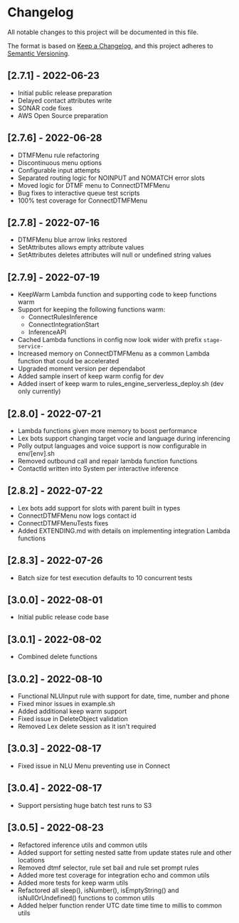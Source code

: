 # Changelog

All notable changes to this project will be documented in this file.

The format is based on [Keep a Changelog](https://keepachangelog.com/en/1.0.0/),
and this project adheres to [Semantic Versioning](https://semver.org/spec/v2.0.0.html).

## [2.7.1] - 2022-06-23

- Initial public release preparation
- Delayed contact attributes write
- SONAR code fixes
- AWS Open Source preparation

## [2.7.6] - 2022-06-28

- DTMFMenu rule refactoring
- Discontinuous menu options
- Configurable input attempts
- Separated routing logic for NOINPUT and NOMATCH error slots
- Moved logic for DTMF menu to ConnectDTMFMenu
- Bug fixes to interactive queue test scripts
- 100% test coverage for ConnectDTMFMenu

## [2.7.8] - 2022-07-16

- DTMFMenu blue arrow links restored
- SetAttributes allows empty attribute values
- SetAttributes deletes attributes will null or undefined string values

## [2.7.9] - 2022-07-19

- KeepWarm Lambda function and supporting code to keep functions warm
- Support for keeping the following functions warm:
  - ConnectRulesInference
  - ConnectIntegrationStart
  - InferenceAPI
- Cached Lambda functions in config now look wider with prefix `stage-service-`
- Increased memory on ConnectDTMFMenu as a common Lambda function that could be accelerated
- Upgraded moment version per dependabot
- Added sample insert of keep warm config for dev
- Added insert of keep warm to rules_engine_serverless_deploy.sh (dev only currently)

## [2.8.0] - 2022-07-21

- Lambda functions given more memory to boost performance
- Lex bots support changing target vocie and language during inferencing
- Polly output languages and voice support is now configurable in env/[env].sh
- Removed outbound call and repair lambda function functions
- ContactId written into System per interactive inference

## [2.8.2] - 2022-07-22

- Lex bots add support for slots with parent built in types
- ConnectDTMFMenu now logs contact id
- ConnectDTMFMenuTests fixes
- Added EXTENDING.md with details on implementing integration Lambda functions

## [2.8.3] - 2022-07-26

- Batch size for test execution defaults to 10 concurrent tests

## [3.0.0] - 2022-08-01

- Initial public release code base

## [3.0.1] - 2022-08-02

- Combined delete functions

## [3.0.2] - 2022-08-10

- Functional NLUInput rule with support for date, time, number and phone
- Fixed minor issues in example.sh
- Added additional keep warm support
- Fixed issue in DeleteObject validation
- Removed Lex delete session as it isn't required

## [3.0.3] - 2022-08-17

- Fixed issue in NLU Menu preventing use in Connect

## [3.0.4] - 2022-08-17

- Support persisting huge batch test runs to S3

## [3.0.5] - 2022-08-23

- Refactored inference utils and common utils
- Added support for setting nested satte from update states rule and other locations
- Removed dtmf selector, rule set bail and rule set prompt rules
- Added more test coverage for integration echo and common utils
- Added more tests for keep warm utils
- Refactored all sleep(), isNumber(), isEmptyString() and isNullOrUndefined() functions to common utils
- Added helper function render UTC date time time to millis to common utils

